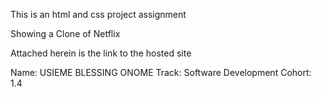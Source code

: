 This is an html and css project assignment

Showing a Clone of Netflix

Attached herein is the link to the hosted site

Name: USIEME BLESSING ONOME Track: Software Development Cohort: 1.4
